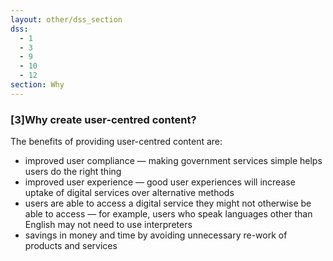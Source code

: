 ```yaml
---
layout: other/dss_section
dss:
  - 1
  - 3
  - 9
  - 10
  - 12
section: Why
---
```

### [3]Why create user-centred content?

The benefits of providing user-centred content are:

- improved user compliance — making government services simple helps users do the right thing
- improved user experience — good user experiences will increase uptake of digital services over alternative methods
- users are able to access a digital service they might not otherwise be able to access — for example, users who speak languages other than English may not need to use interpreters
- savings in money and time by avoiding unnecessary re-work of products and services
